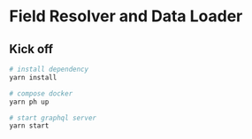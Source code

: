 

# Field Resolver and Data Loader

## Kick off
```sh
# install dependency
yarn install

# compose docker
yarn ph up

# start graphql server
yarn start
```